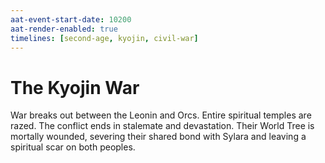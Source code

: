 ```yaml
---
aat-event-start-date: 10200
aat-render-enabled: true
timelines: [second-age, kyojin, civil-war]
---
```


# The Kyojin War

War breaks out between the Leonin and Orcs. Entire spiritual temples are razed. The conflict ends in stalemate and devastation. Their World Tree is mortally wounded, severing their shared bond with Sylara and leaving a spiritual scar on both peoples.
